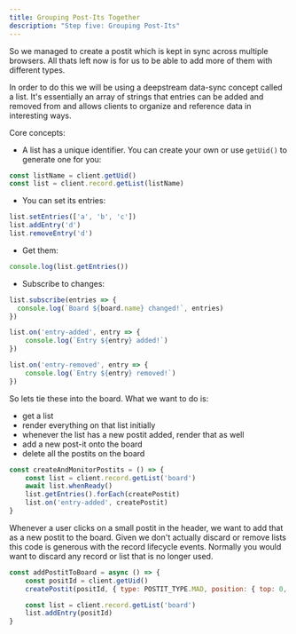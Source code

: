```yaml
---
title: Grouping Post-Its Together
description: "Step five: Grouping Post-Its"
---
```


So we managed to create a postit which is kept in sync across multiple browsers. All thats left now is for us to be able to add more of them with different types.

In order to do this we will be using a deepstream data-sync concept called a list. It's essentially an array of strings that entries can be added and removed from and allows clients to organize and reference data in interesting ways.

Core concepts: 

- A list has a unique identifier. You can create your own or use `getUid()` to generate one for you: 

```javascript
const listName = client.getUid()
const list = client.record.getList(listName)
```

- You can set its entries:

```javascript
list.setEntries(['a', 'b', 'c'])
list.addEntry('d')
list.removeEntry('d')
```

- Get them:

```javascript
console.log(list.getEntries())
```

- Subscribe to changes:

```javascript
list.subscribe(entries => {
  console.log(`Board ${board.name} changed!`, entries)
})

list.on('entry-added', entry => {
    console.log(`Entry ${entry} added!`)
})

list.on('entry-removed', entry => {
    console.log(`Entry ${entry} removed!`)
})
```

So lets tie these into the board. What we want to do is:

- get a list
- render everything on that list initially
- whenever the list has a new postit added, render that as well
- add a new post-it onto the board
- delete all the postits on the board

```javascript
const createAndMonitorPostits = () => {
    const list = client.record.getList('board')
    await list.whenReady()
    list.getEntries().forEach(createPostit)
    list.on('entry-added', createPostit)
}
```

Whenever a user clicks on a small postit in the header, we want to add that 
as a new postit to the board. Given we don't actually discard or remove lists 
this code is generous with the record lifecycle events. Normally you would want to
discard any record or list that is no longer used.

```javascript
const addPostitToBoard = async () => {
    const positId = client.getUid()
    createPostit(positId, { type: POSTIT_TYPE.MAD, position: { top: 0, left: 0 }, content: '' })

    const list = client.record.getList('board')
    list.addEntry(positId)
}
```


